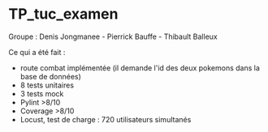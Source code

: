# TP_tuc_examen

Groupe :
Denis Jongmanee -
Pierrick Bauffe -
Thibault Balleux

Ce qui a été fait :
- route combat implémentée (il demande l'id des deux pokemons dans la base de données)
- 8 tests unitaires
- 3 tests mock
- Pylint >8/10
- Coverage >8/10
- Locust, test de charge : 720 utilisateurs simultanés
